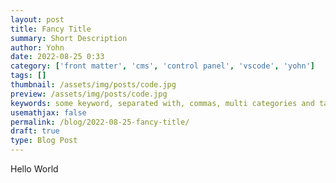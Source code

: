 ```yaml
---
layout: post
title: Fancy Title
summary: Short Description
author: Yohn
date: 2022-08-25 0:33
category: ['front matter', 'cms', 'control panel', 'vscode', 'yohn']
tags: []
thumbnail: /assets/img/posts/code.jpg
preview: /assets/img/posts/code.jpg
keywords: some keyword, separated with, commas, multi categories and tags
usemathjax: false
permalink: /blog/2022-08-25-fancy-title/
draft: true
type: Blog Post
---
```


Hello World


